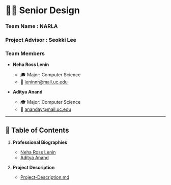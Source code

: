 # 👨‍🏫 Senior Design

### Team Name : **NARLA**  

### Project Advisor : **Seokki Lee**  

### Team Members  
- **Neha Ross Lenin**  
  - 🎓 Major: Computer Science  
  - 📧 [leninnr@mail.uc.edu](mailto:leninnr@mail.uc.edu)  

- **Aditya Anand**  
  - 🎓 Major: Computer Science  
  - 📧 [ananday@mail.uc.edu](mailto:ananday@mail.uc.edu)  

---

## 📑 Table of Contents  
1. **Professional Biographies**  
   - [Neha Ross Lenin](https://github.com/leninnr/CS5001---Senior-Design/blob/main/Professional%20Biography%20-%20Neha%20Ross%20Lenin.md)  
   - [Aditya Anand](https://github.com/leninnr/CS5001---Senior-Design/blob/main/Professional%20Biography%20-%20Aditya%20Anand.md)  

2. **Project Description**  
   - [Project-Description.md](https://github.com/leninnr/CS5001---Senior-Design/blob/main/Project-Description.md)  
